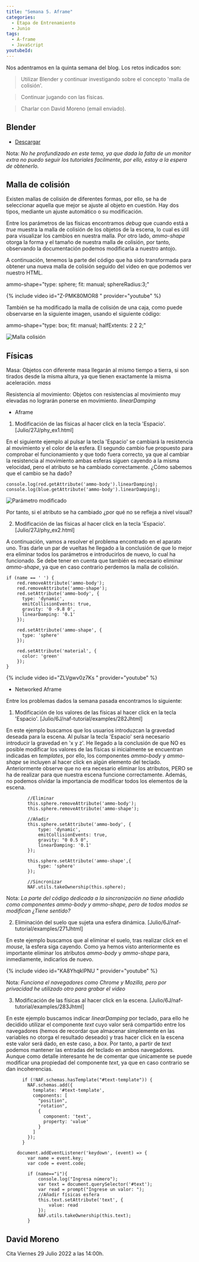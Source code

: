 ```yaml
---
title: "Semana 5. Aframe"
categories:
  - Etapa de Entrenamiento
  - Junio
tags:
  - A-frame
  - JavaScript
youtubeId: 
---
```



Nos adentramos en la quinta semana del blog. Los retos indicados son:

> Utilizar Blender y continuar investigando sobre el concepto 'malla de colisión'.

> Continuar jugando con las físicas. 

> Charlar con David Moreno (email enviado).


## **Blender**

* [Descargar](https://www.blender.org/)

Nota: *No he profundizado en este tema, ya que dada la falta de un monitor extra no puedo seguir los tutoriales facilmente, por ello, estoy a la espera de obtenerlo.*

## **Malla de colisión**

Existen mallas de colisión de diferentes formas, por ello, se ha de seleccionar aquella que mejor se ajuste al objeto en cuestión. Hay dos tipos, mediante un ajuste automático o su modificación. 

Entre los parámetros de las físicas encontramos *debug* que cuando está a *true* muestra la malla de colisión de los objetos de la escena, lo cual es útil para visualizar los cambios en nuestra malla. Por otro lado, *ammo-shape* otorga la forma y el tamaño de nuestra malla de colisión, por tanto, observando la documentación podemos modificarla a nuestro antojo. 

A continuación, tenemos la parte del código que ha sido transformada para obtener una nueva malla de colisión seguido del video en que podemos ver nuestro HTML.

  
  ammo-shape="type: sphere; fit: manual; sphereRadius:3;"
  

{% include video id="Z-PMK80MOR8 " provider="youtube" %}

También se ha modificado la malla de colisión de una caja, como puede observarse en la siguiente imagen, usando el siguiente código:

  
  ammo-shape="type: box; fit: manual; halfExtents: 2 2 2;"
  

![Malla colisión](https://raw.githubusercontent.com/RoboticsLabURJC/2022-tfg-ana-villanueva/main/otros/27J/cap1.png)

## **Físicas**

Masa: Objetos con diferente masa llegarán al mismo tiempo a tierra, si son tirados desde la misma altura, ya que tienen exactamente la misma aceleración. *mass*

Resistencia al movimiento: Objetos con resistencias al movimiento muy elevadas no lograrán ponerse en movimiento. *linearDamping*

* Aframe 

1. Modificación de las físicas al hacer click en la tecla 'Espacio'. [Julio/27J/phy_ex1.html]

En el siguiente ejemplo al pulsar la tecla 'Espacio' se cambiará la resistencia al movimiento y el color de la esfera. El segundo cambio fue propuesto para comprobar el funcionamiento y que todo fuera correcto, ya que al cambiar la resistencia al movimiento ambas esferas siguen cayendo a la misma velocidad, pero el atributo se ha cambiado correctamente. ¿Cómo sabemos que el cambio se ha dado? 

  
    console.log(red.getAttribute('ammo-body').linearDamping);
    console.log(blue.getAttribute('ammo-body').linearDamping);
  

![Parámetro modificado](https://raw.githubusercontent.com/RoboticsLabURJC/2022-tfg-ana-villanueva/main/otros/27J/cap2.png)

Por tanto, si el atributo se ha cambiado ¿por qué no se refleja a nivel visual?

2. Modificación de las físicas al hacer click en la tecla 'Espacio'. [Julio/27J/phy_ex2.html]

A continuación, vamos a resolver el problema encontrado en el aparato uno. Tras darle un par de vueltas he llegado a la conclusión de que lo mejor era eliminar todos los parámetros e introducirlos de nuevo, lo cual ha funcionado. Se debe tener en cuenta que también es necesario eliminar *ammo-shape*, ya que en caso contrario perdemos la malla de colisión. 

  
    if (name == ' ') {
        red.removeAttribute('ammo-body');
        red.removeAttribute('ammo-shape');
        red.setAttribute('ammo-body', {
          type: 'dynamic',
          emitCollisionEvents: true,
          gravity: '0 -9.8 0',
          linearDamping: '0.1'
        });

        red.setAttribute('ammo-shape', {
          type: 'sphere'
        });

        red.setAttribute('material', {
          color: 'green'
        });
    }
  

{% include video id="ZLVgwv0z7Ks " provider="youtube" %}


* Networked Aframe

Entre los problemas dados la semana pasada encontramos lo siguiente:

1. Modificación de los valores de las físicas al hacer click en la tecla 'Espacio'. [Julio/6J/naf-tutorial/examples/282Jhtml] 

En este ejemplo buscamos que los usuarios introduzcan la gravedad deseada para la escena. Al pulsar la tecla 'Espacio' será necesario introducir la gravedad en 'x y z'. He llegado a la conclusión de que NO es posible modificar los valores de las físicas si inicialmente se encuentran indicadas en *templates*, por ello, los componentes *ammo-body* y *ammo-shape* se incluyen al hacer click en algún elemento del teclado. Anteriormente observe que no era necesario eliminar los atributos, PERO se ha de realizar para que nuestra escena funcione correctamente. Además, no podemos olvidar la importancia de modificar todos los elementos de la escena. 

            //Eliminar
            this.sphere.removeAttribute('ammo-body');
            this.sphere.removeAttribute('ammo-shape');

            //Añadir 
            this.sphere.setAttribute('ammo-body', {
                type: 'dynamic',
                emitCollisionEvents: true,
                gravity: "0 0.5 0",
                linearDamping: '0.1'
            });

            this.sphere.setAttribute('ammo-shape',{
                type: 'sphere'
            });

            //Sincronizar
            NAF.utils.takeOwnership(this.sphere);

Nota: *La parte del código dedicada a la sincronización no tiene añadido como componentes ammo-body y ammo-shape, pero de todos modos se modifican ¿Tiene sentido?*

2. Eliminación del suelo que sujeta una esfera dinámica. [Julio/6J/naf-tutorial/examples/271Jhtml]

En este ejemplo buscamos que al eliminar el suelo, tras realizar click en el *mouse*, la esfera siga cayendo. Como ya hemos visto anteriormente es importante eliminar los atributos *ammo-body* y *ammo-shape* para, inmediamente, indicarlos de nuevo. 

{% include video id="KA8YhqklPNU " provider="youtube" %}
 
Nota: *Funciona el navegadores como Chrome y Mozilla, pero por privacidad he utilizado otro para grabar el vídeo*

3. Modificación de las físicas al hacer click en la escena. [Julio/6J/naf-tutorial/examples/283Jhtml] 

En este ejemplo buscamos indicar *linearDamping* por teclado, para ello he decidido utilizar el componente *text* cuyo valor será compartido entre los navegadores (hemos de recordar que almacenar simplemente en las variables no otorga el resultado deseado) y tras hacer click en la escena este valor será dado, en este caso, a *box*. Por tanto, a partir de *text* podemos mantener las entradas del teclado en ambos navegadores. 
Aunque como detalle interesante he de comentar que únicamente se puede modificar una propiedad del componente *text*, ya que en caso contrario se dan incoherencias.

          if (!NAF.schemas.hasTemplate("#text-template")) {
            NAF.schemas.add({
              template: '#text-template',
              components: [
                "position",
                "rotation",
                {
                  component: 'text',
                  property: 'value'
                }
              ]
            });
          }

        document.addEventListener('keydown', (event) => {
            var name = event.key;
            var code = event.code;

            if (name=="i"){
                console.log("Ingresa número");
                var text = document.querySelector('#text');
                var read = prompt("Ingrese un valor: ");
                //Añadir físicas esfera
                this.text.setAttribute('text', {
                    value: read
                });
                NAF.utils.takeOwnership(this.text);
            }

## **David Moreno**

Cita Viernes 29 Julio 2022 a las 14:00h.


